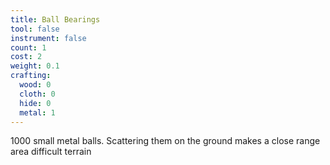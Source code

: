 ```yaml
---
title: Ball Bearings
tool: false
instrument: false
count: 1
cost: 2
weight: 0.1
crafting:
  wood: 0
  cloth: 0
  hide: 0
  metal: 1
---
```


1000 small metal balls. Scattering them on the ground makes a close range area difficult terrain
